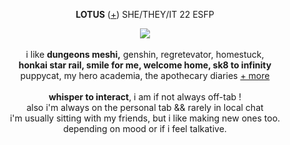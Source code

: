 <p align="center">
<b>LOTUS</b> (<a href="https://pronouns.cc/@gweniiezy">+</a>) SHE/THEY/IT 22 ESFP 
<p align="center">
<img src="https://cdn.discordapp.com/attachments/1257420786042536098/1257421386893234206/tumblr_4228641344bd3ba7598043f97ec437bc_d83adbde_540.webp?ex=6684586c&is=668306ec&hm=4b52d0367ef71364ea2876c707db79a7dcfd0e33f8cab5e1f987d986ff3af2ce&">
<br><br> i like <b>dungeons meshi,</b> genshin, </b>regretevator, homestuck,</b>
<br><b>honkai star rail, smile for me, welcome home, sk8 to infinity</b>
<br>puppycat, my hero academia, the apothecary diaries <a href="https://rentry.co/-katsumii">+ more</a>
<br><br><b>whisper to interact</b>,  i am if not always off-tab ! 
<br>also i'm always on the personal tab && rarely in local chat
<br>i'm usually sitting with my friends, but i like making new ones too.
<br>depending on mood or if i feel talkative.  
